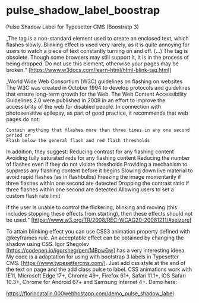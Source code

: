 # pulse_shadow_label_boostrap
Pulse Shadow Label for Typesetter CMS (Boostratp 3)

„The <blink> tag is a non-standard element used to create an enclosed text, which flashes slowly. Blinking effect is used very rarely, as it is quite annoying for users to watch a piece of text constantly turning on and off. (...) The <blink> tag is obsolete. Though some browsers may still support it, it is in the process of being dropped. Do not use this element, otherwise your pages may be broken.“ [https://www.w3docs.com/learn-html/html-blink-tag.html]

„World Wide Web Consortium (W3C) guidelines on flashing on websites
The W3C was created in October 1994 to develop protocols and guidelines that ensure long-term growth for the Web. The Web Content Accessibility Guidelines 2.0 were published in 2008 in an effort to improve the accessibility of the web for disabled people.
In connection with photosensitive epilepsy, as part of good practice, it recommends that web pages do not:

    Contain anything that flashes more than three times in any one second period or
    Flash below the general flash and red flash thresholds
    
In addition, they suggest:
    Reducing contrast for any flashing content
    Avoiding fully saturated reds for any flashing content
    Reducing the number of flashes even if they do not violate thresholds
    Providing a mechanism to suppress any flashing content before it begins
    Slowing down live material to avoid rapid flashes (as in flashbulbs)
    Freezing the image momentarily if three flashes within one second are detected
    Dropping the contrast ratio if three flashes within one second are detected
    Allowing users to set a custom flash rate limit

If the user is unable to control the flickering, blinking and moving (this includes stopping these effects from starting), then these effects should not be used.“
[https://www.w3.org/TR/2008/REC-WCAG20-20081211/#seizure]

To attain blinking effect you can use CSS3 animation property defined with @keyframes rule. An acceptable effect can be obtained by changing the shadow using CSS. 
Igor Shegolev [https://codepen.io/igorsheg/pen/MBpwGw] has a very interesting ideea. My code is a adaptation for using with bootstrap 3 labels in Typesetter CMS.
[https://www.typesettercms.com/]. Just add css style at the end of the text on page and the add class pulse to label. CSS animations work with IE11, Microsoft Edge 17+, Chrome 49+, Firefox 61+, Safari 11.1+, iOS Safari 10.3+, Chrome for Android 67+ and Samsung Internet 4+. Demo here: 

https://florincatalin.000webhostapp.com/demo_pulse_shadow_label

